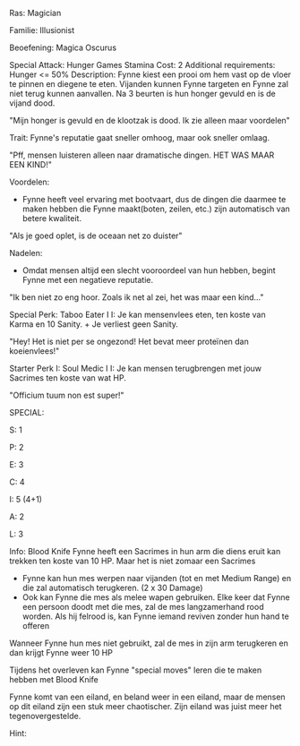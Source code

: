 Ras: Magician 

Familie: Illusionist

Beoefening: Magica Oscurus

Special Attack: Hunger Games
	Stamina Cost: 2
	Additional requirements: Hunger <= 50%
	Description: Fynne kiest een prooi om hem vast op de vloer te pinnen en diegene te eten. Vijanden kunnen Fynne targeten en Fynne zal niet terug kunnen aanvallen. Na 3 beurten is hun honger gevuld en is de vijand dood.

"Mijn honger is gevuld en de klootzak is dood. Ik zie alleen maar voordelen"

Trait: Fynne's reputatie gaat sneller omhoog, maar ook sneller omlaag.

"Pff, mensen luisteren alleen naar dramatische dingen. HET WAS MAAR EEN KIND!"

Voordelen:

- Fynne heeft veel ervaring met bootvaart, dus de dingen die daarmee te maken hebben die Fynne maakt(boten, zeilen, etc.) zijn automatisch van betere kwaliteit.

"Als je goed oplet, is de oceaan net zo duister"

Nadelen:

- Omdat mensen altijd een slecht vooroordeel van hun hebben, begint Fynne met een negatieve reputatie.

"Ik ben niet zo eng hoor. Zoals ik net al zei, het was maar een kind..."

Special Perk: Taboo Eater I
	I: Je kan mensenvlees eten, ten koste van Karma en 10 Sanity.
	+ Je verliest geen Sanity.

"Hey! Het is niet per se ongezond! Het bevat meer proteïnen dan koeienvlees!"

Starter Perk I:
	Soul Medic I
	I: Je kan mensen terugbrengen met jouw Sacrimes ten koste van wat HP.

"Officium tuum non est super!"

SPECIAL:

S: 1

P: 2

E: 3

C: 4

I: 5 (4+1)

A: 2

L: 3

Info: 
Blood Knife
Fynne heeft een Sacrimes in hun arm die diens eruit kan trekken ten koste van 10 HP. Maar het is niet zomaar een Sacrimes
- Fynne kan hun mes werpen naar vijanden (tot en met Medium Range) en die zal automatisch terugkeren. (2 x 30 Damage)
- Ook kan Fynne die mes als melee wapen gebruiken. Elke keer dat Fynne een persoon doodt met die mes, zal de mes langzamerhand rood worden. Als hij felrood is, kan Fynne iemand reviven zonder hun hand te offeren

Wanneer Fynne hun mes niet gebruikt, zal de mes in zijn arm terugkeren en dan krijgt Fynne weer 10 HP 

Tijdens het overleven kan Fynne "special moves" leren die te maken hebben met Blood Knife

Fynne komt van een eiland, en beland weer in een eiland, maar de mensen op dit eiland zijn een stuk meer chaotischer. Zijn eiland was juist meer het tegenovergestelde.

Hint:
